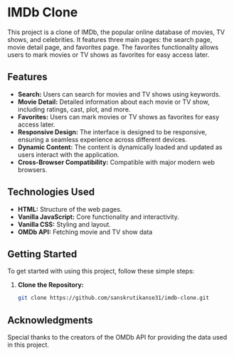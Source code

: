 # IMDb Clone

This project is a clone of IMDb, the popular online database of movies, TV shows, and celebrities. It features three main pages: the search page, movie detail page, and favorites page. The favorites functionality allows users to mark movies or TV shows as favorites for easy access later.

## Features

- **Search:** Users can search for movies and TV shows using keywords.
- **Movie Detail:** Detailed information about each movie or TV show, including ratings, cast, plot, and more.
- **Favorites:** Users can mark movies or TV shows as favorites for easy access later.
- **Responsive Design:** The interface is designed to be responsive, ensuring a seamless experience across different devices.
- **Dynamic Content:** The content is dynamically loaded and updated as users interact with the application.
- **Cross-Browser Compatibility:** Compatible with major modern web browsers.

## Technologies Used

- **HTML:** Structure of the web pages.
- **Vanilla JavaScript:** Core functionality and interactivity.
- **Vanilla CSS:** Styling and layout.
- **OMDb API:** Fetching movie and TV show data

## Getting Started

To get started with using this project, follow these simple steps:

1. **Clone the Repository:**
   ```bash
   git clone https://github.com/sanskrutikanse31/imdb-clone.git

## Acknowledgments

Special thanks to the creators of the OMDb API for providing the data used in this project.
